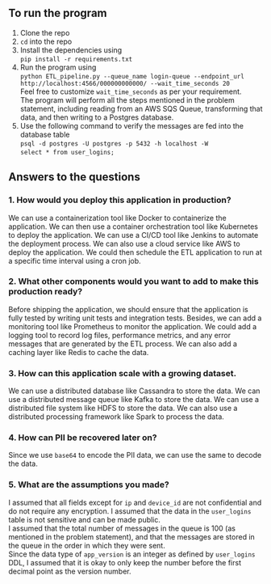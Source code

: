 ## To run the program

1. Clone the repo
2. `cd` into the repo
3. Install the dependencies using \
`pip install -r requirements.txt`
4. Run the program using \
`python ETL_pipeline.py --queue_name login-queue --endpoint_url http://localhost:4566/000000000000/ --wait_time_seconds 20` \
Feel free to customize `wait_time_seconds` as per your requirement.\
The program will perform all the steps mentioned in the problem statement, including reading from an AWS SQS Queue, transforming that data, and then writing to a Postgres database.
5. Use the following command to verify the messages are fed into the database table \
`psql -d postgres -U postgres -p 5432 -h localhost -W`\
`select * from user_logins;`

## Answers to the questions

### 1. How would you deploy this application in production?
We can use a containerization tool like Docker to containerize the application. We can then use a container orchestration tool like Kubernetes to deploy the application. We can use a CI/CD tool like Jenkins to automate the deployment process. We can also use a cloud service like AWS to deploy the application. We could then schedule the ETL application to run at a specific time interval using a cron job.
### 2. What other components would you want to add to make this production ready?
Before shipping the application, we should ensure that the application is fully tested by writing unit tests and integration tests. Besides, we can add a monitoring tool like Prometheus to monitor the application. We could add a logging tool to record log files, performance metrics, and any error messages that are generated by the ETL process. We can also add a caching layer like Redis to cache the data.
### 3. How can this application scale with a growing dataset.
We can use a distributed database like Cassandra to store the data. We can use a distributed message queue like Kafka to store the data. We can use a distributed file system like HDFS to store the data. We can also use a distributed processing framework like Spark to process the data.
### 4. How can PII be recovered later on?
Since we use `base64` to encode the PII data, we can use the same to decode the data.
### 5. What are the assumptions you made?
I assumed that all fields except for `ip` and `device_id` are not confidential and do not require any encryption. I assumed that the data in the `user_logins` table is not sensitive and can be made public.\
I assumed that the total number of messages in the queue is 100 (as mentioned in the problem statement), and that the messages are stored in the queue in the order in which they were sent.\
Since the data type of `app_version` is an integer as defined by `user_logins` DDL, I assumed that it is okay to only keep the number before the first decimal point as the version number.

